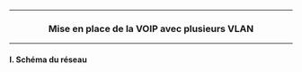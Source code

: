 ------------------------------------------------------------------------------------------------------------------------------------------------------------------------------------------------
### <p align='center'> Mise en place de la VOIP avec plusieurs VLAN</p>

------------------------------------------------------------------------------------------------------------------------------------------------------------------------------------------------
#### I. Schéma du réseau
